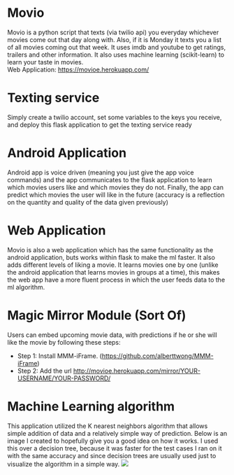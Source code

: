 # Movio
Movio is a python script that texts (via twilio api) you everyday whichever movies come out that day along with.
Also, if it is Monday it texts you a list of all movies coming out that week.
It uses imdb and youtube to get ratings, trailers and other information.
It also uses machine learning (scikit-learn) to learn your taste in movies.<br/>
Web Application: https://movioe.herokuapp.com/
# Texting service
Simply create a twilio account, set some variables to the keys you receive, and deploy this flask application to get the texting service ready
# Android Application
Android app is voice driven (meaning you just give the app voice commands) and the app communicates to the flask application to learn which movies users like and which movies they do not. Finally, the app can predict which movies the user will like in the future (accuracy is a reflection on the quantity and quality of the data given previously)
# Web Application
Movio is also a web application which has the same functionality as the android application, buts works within flask to make the ml faster. It also adds different levels of liking a movie. It learns movies one by one (unlike the android application that learns movies in groups at a time), this makes the web app have a more fluent process in which the user feeds data to the ml algorithm.
# Magic Mirror Module (Sort Of)
Users can embed upcoming movie data, with predictions if he or she will like the movie by following these steps:
- Step 1: Install MMM-iFrame. (<a href="https://github.com/alberttwong/MMM-iFrame">https://github.com/alberttwong/MMM-iFrame</a>)
- Step 2: Add the url http://movioe.herokuapp.com/mirror/YOUR-USERNAME/YOUR-PASSWORD/
# Machine Learning algorithm
This application utilized the K nearest neighbors algorithm that allows simple addition of data and a relatively simple way of prediction.
Below is an image I created to hopefully give you a good idea on how it works. I used this over a decision tree, because it was faster for the test cases I ran on it with the same accuracy and since decision trees are usually used just to visualize the algorithm in a simple way.
<img src="https://docs.google.com/drawings/d/13-lHtxaBa3ngKoffD-RudUMFZTyQt2gwk6Wf8R4j__w/pub?w=960&h=720"/>
